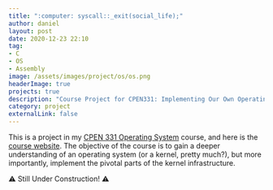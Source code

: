 ```yaml
---
title: ":computer: syscall::_exit(social_life);"
author: daniel
layout: post
date: 2020-12-23 22:10
tag: 
- C
- OS
- Assembly
image: /assets/images/project/os/os.png
headerImage: true
projects: true
description: "Course Project for CPEN331: Implementing Our Own Operating System"
category: project
externalLink: false
---
```


This is a project in my [CPEN 331 Operating System][1] course, and here is the [course website][2]. The objective of the course is to gain a deeper understanding of an operating system (or a kernel, pretty much?), but more importantly, implement the pivotal parts of the kernel infrastructure. 

:warning: Still Under Construction! :warning:


[1]: https://ece.ubc.ca/courses/cpen-331/
[2]: https://sites.google.com/view/cpen331fall2020/